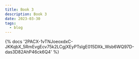 ```yaml
---
title: Book 3
description: Book 3
date: 2023-03-30
tags:
  - blog
---
```

<body style="margin:0">
{% docs '2PACX-1vTNJoeoxdxC-JKKqbX_5RmEvgEcv75k2LCgjXEyPTslgE015DXk_Wsb6WQ97D-das3D82AhP46ck6Q4' %}